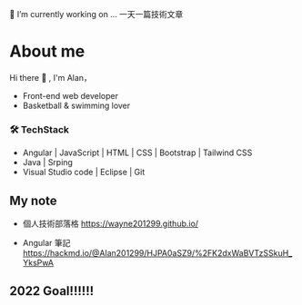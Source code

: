 🔭 I’m currently working on ... 一天一篇技術文章
# About me
Hi there 👋 , I'm Alan，
* Front-end web developer
* Basketball & swimming lover

### 🛠 TechStack
* Angular | JavaScript | HTML | CSS | Bootstrap | Tailwind CSS
* Java | Srping
* Visual Studio code | Eclipse | Git

## My note

* 個人技術部落格 https://wayne201299.github.io/

* Angular 筆記 https://hackmd.io/@Alan201299/HJPA0aSZ9/%2FK2dxWaBVTzSSkuH_YksPwA

## 2022 Goal!!!!!!

<!--
**wayne201299/wayne201299** is a ✨ _special_ ✨ repository because its `README.md` (this file) appears on your GitHub profile.

Here are some ideas to get you started:

- 
- 🌱 I’m currently learning ...
- 👯 I’m looking to collaborate on ...
- 🤔 I’m looking for help with ...
- 💬 Ask me about ...
- 📫 How to reach me: ...
- 😄 Pronouns: ...
- ⚡ Fun fact: ...
-->
